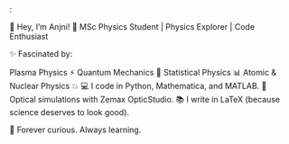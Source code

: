 :

👋 Hey, I’m Anjni!
🚀 MSc Physics Student | Physics Explorer | Code Enthusiast

✨ Fascinated by:

Plasma Physics ⚡
Quantum Mechanics 🧩
Statistical Physics 📊
Atomic & Nuclear Physics 💥
💻 I code in Python, Mathematica, and MATLAB.
📐 Optical simulations with Zemax OpticStudio.
📚 I write in LaTeX (because science deserves to look good).

🔭 Forever curious. Always learning.



<!---
anjnigorsiya/anjnigorsiya is a ✨ special ✨ repository because its `README.md` (this file) appears on your GitHub profile.
You can click the Preview link to take a look at your changes.
--->
